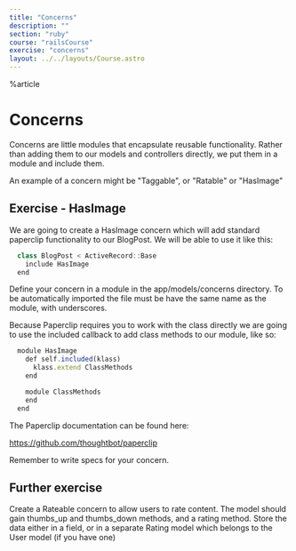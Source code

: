 ```yaml
---
title: "Concerns"
description: ""
section: "ruby"
course: "railsCourse"
exercise: "concerns"
layout: ../../layouts/Course.astro
---
```


%article

# Concerns

Concerns are little modules that encapsulate reusable functionality. Rather than adding them to our models and controllers directly, we put them in a module and include them.

An example of a concern might be "Taggable", or "Ratable" or "HasImage"

## Exercise - HasImage

We are going to create a HasImage concern which will add standard paperclip functionality to our BlogPost. We will be able to use it like this:

```js
  class BlogPost < ActiveRecord::Base
    include HasImage
  end
```

Define your concern in a module in the app/models/concerns directory. To be automatically imported the file must be have the same name as the module, with underscores.

Because Paperclip requires you to work with the class directly we are going to use the included callback to add class methods to our module, like so:

```js
  module HasImage
    def self.included(klass)
      klass.extend ClassMethods
    end

    module ClassMethods
    end
  end
```

The Paperclip documentation can be found here:

<https://github.com/thoughtbot/paperclip>

Remember to write specs for your concern.

## Further exercise

Create a Rateable concern to allow users to rate content. The model should gain thumbs_up and thumbs_down methods, and a rating method. Store the data either in a field, or in a separate Rating model which belongs to the User model (if you have one)

